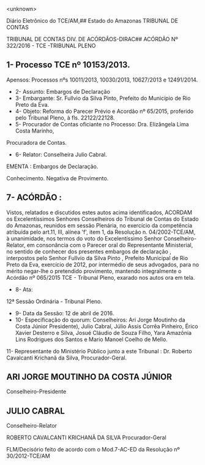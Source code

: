 &lt;unknown&gt;

Diário Eletrônico do TCE/AM,## Estado do Amazonas TRIBUNAL DE CONTAS

TRIBUNAL DE CONTAS DIV. DE ACÓRDÃOS-DIRAC## ACÓRDÃO Nº 322/2016 - TCE -TRIBUNAL PLENO

## 1- Processo TCE nº 10153/2013.

Apensos: Processos nºs 10011/2013, 10030/2013, 10627/2013 e 12491/2014.

- 2- Assunto: Embargos de Declaração
- 3- Embargante: Sr. Fullvio da Silva Pinto, Prefeito do Município de Rio Preto da Eva.
- 4-  Objeto: Reforma  do  Parecer  Prévio  e  Acordão  nº  65/2015,  proferido  pelo  Tribunal Pleno, à fls. 22122/22128.
- 5- Procurador de Contas oficiante no Processo: Dra. Elizângela Lima Costa Marinho,

Procuradora de Contas.

- 6- Relator: Conselheira Julio Cabral.

EMENTA : Embargos de Declaração.

Conhecimento. Negativa de Provimento.

## 7- ACÓRDÃO :

Vistos, relatados e discutidos estes autos acima identificados, ACORDAM os Excelentíssimos Senhores Conselheiros do Tribunal de Contas do Estado do Amazonas, reunidos em sessão Plenária, no exercício da competência atribuída pelo art.11, III, alínea 'f',  item  1,  da  Resolução  n.  04/2002-TCE/AM, à  unanimidade, nos  termos  do  voto  do Excelentíssimo  Senhor  Conselheiro-Relator,  em consonância  com  o  Parecer  oral  do Representante  Ministerial, no  sentido  de conhecer  dos  presentes  embargos  de declaração ,  interpostos  pelo  Senhor Fullvio  da  Silva  Pinto ,  Prefeito  Municipal  de  Rio Preto  da  Eva,  exercício  de  2012,  por  intermédio  de  seus  advogados,  para  no  mérito negar-lhe o pretendido provimento, mantendo integralmente o Acórdão nº 065/2015 TCE - Tribunal Pleno, exarado nos autos ora em tela.

- 8- Ata:

12ª Sessão Ordinária - Tribunal Pleno.

- 9- Data da Sessão: 12 de abril de 2016.
- 10-  Especificação  do  quorum: Conselheiros:  Ari  Jorge  Moutinho  da  Costa  Júnior Presidente), Julio Cabral, Júlio Assis Corrêa Pinheiro, Érico Xavier Desterro e Silva, Josué Cláudio  de  Souza  Filho,  Yara  Amazônia  Lins  Rodrigues  dos  Santos  e  Mario  Manoel Coelho de Mello.

11- Representante do Ministério Público junto a este Tribunal : Dr. Roberto Cavalcanti Krichanã da Silva, Procurador-Geral.

## ARI JORGE MOUTINHO DA COSTA JÚNIOR

Conselheiro-Presidente

## JULIO CABRAL

Conselheiro-Relator

ROBERTO CAVALCANTI KRICHANÃ DA SILVA Procurador-Geral

FLM/Decisório feito de acordo com o Mod.7-AC-ED da Resolução nº 30/2012-TCE/AM